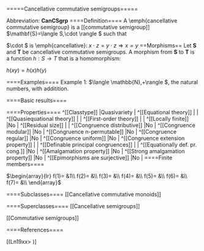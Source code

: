 =====Cancellative commutative semigroups=====

Abbreviation: **CanCSgrp**
====Definition====
A \emph{cancellative commutative semigroup} is a [[commutative semigroup]] $\mathbf{S}=\langle
S,\cdot \rangle $ such that

$\cdot $ is \emph{cancellative}:  $x\cdot z=y\cdot z\Longrightarrow x=y$
==Morphisms==
Let $\mathbf{S}$ and $\mathbf{T}$ be cancellative commutative semigroups. A morphism from 
$\mathbf{S}$ to $\mathbf{T}$ is a function $h:S\rightarrow T$ that is a
homomorphism: 

$h(xy)=h(x)h(y)$

====Examples====
Example 1: $\langle \mathbb{N},+\rangle $, the natural numbers, with additition.



====Basic results====

====Properties====
^[[Classtype]]  |Quasivariety |
^[[Equational theory]]  | |
^[[Quasiequational theory]]  | |
^[[First-order theory]]  | |
^[[Locally finite]]  |No |
^[[Residual size]]  | |
^[[Congruence distributive]]  |No |
^[[Congruence modular]]  |No |
^[[Congruence n-permutable]]  |No |
^[[Congruence regular]]  |No |
^[[Congruence uniform]]  |No |
^[[Congruence extension property]]  | |
^[[Definable principal congruences]]  | |
^[[Equationally def. pr. cong.]]  |No |
^[[Amalgamation property]]  |No |
^[[Strong amalgamation property]]  |No |
^[[Epimorphisms are surjective]]  |No |
====Finite members====

$\begin{array}{lr}
f(1)= &1\\
f(2)= &\\
f(3)= &\\
f(4)= &\\
f(5)= &\\
f(6)= &\\
f(7)= &\\
\end{array}$

====Subclasses====
[[Cancellative commutative monoids]] 

====Superclasses====
[[Cancellative semigroups]] 

[[Commutative semigroups]] 


====References====

[(Ln19xx>
)]

